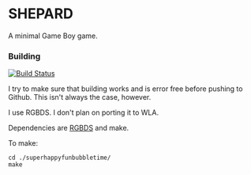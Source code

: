 # SHEPARD

A minimal Game Boy game.

### Building

[![Build Status](https://travis-ci.org/l0k1/shepard.svg?branch=master)](https://travis-ci.org/l0k1/shepard)

I try to make sure that building works and is error free before pushing to Github. This isn't always the case, however.

I use RGBDS. I don't plan on porting it to WLA.

Dependencies are [RGBDS](https://github.com/bentley/rgbds) and make.

To make:

    cd ./superhappyfunbubbletime/
    make

